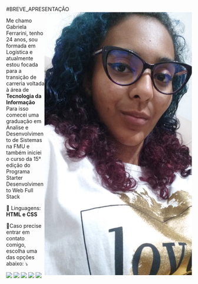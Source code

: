 #BREVE_APRESENTAÇÃO
<img src="https://raw.githubusercontent.com/gabyarendy98/gabyarendy98/7afbe25d8137e4ac3e40739e0e6fa8bf641a1eb4/IMG-20230101-WA0005.jpeg" min-width="400px" max-width="400px" width="400px" align="right" alt="Computador iuriCode">

<p align="left"> 
  Me chamo Gabriela Ferrarini, tenho 24 anos, sou formada em Logística e atualmente estou focada para a transição
  de carreria voltada à área de <strong> Tecnologia da Informação </strong>
  <br> Para isso comecei uma graduação em Analise e Desenvolvimento de Sistemas na FMU e também iniciei o curso da 15° edição do Programa Starter
  Desenvolvimento Web Full Stack
</p>

<p align="left">
  🦄 Linguagens: <strong>HTML e CSS</strong>
</p>

<p align="left">
  💌Caso precise entrar em contato comigo, escolha uma das opções abaixo: ⤵️
</p>

<p align="left">
  <a href="https://mail.google.com/mail/u/1/#inbox" alt="Gmail">
  <img src="https://img.shields.io/badge/-Gmail-FF0000?style=flat-square&labelColor=FF0000&logo=gmail&logoColor=white&link=https://mail.google.com/mail/u/1/#inbox" /></a>

  <a href="https://www.linkedin.com/in/gabriela-ferrarini-3905071a1" alt="Linkedin">
  <img src="https://img.shields.io/badge/-Linkedin-0e76a8?style=flat-square&logo=Linkedin&logoColor=white&link=https://www.linkedin.com/in/gabriela-ferrarini-3905071a1" /></a>

  <a href="https://wa.me/5511999287770" alt="WhatsApp">
  <img src="https://img.shields.io/badge/-WhatsApp-25d366?style=flat-square&labelColor=25d366&logo=whatsapp&logoColor=white&link=https://wa.me/5511999287770"/></a>

  <a href="https://www.facebook.com/gabiarendy.ferrarini" alt="Facebook">
  <img src="https://img.shields.io/badge/-Facebook-3b5998?style=flat-square&labelColor=3b5998&logo=facebook&logoColor=white&link=https://www.facebook.com/gabiarendy.ferrarini"/></a>

  <a href="https://www.instagram.com/gaby_arendy" alt="Instagram">
  <img src="https://img.shields.io/badge/-Instagram-DF0174?style=flat-square&labelColor=DF0174&logo=instagram&logoColor=white&link=https://www.instagram.com/gaby_arendy"/></a>
</p>
